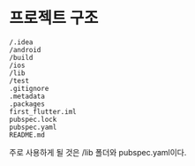 # 프로젝트 구조

```
/.idea
/android
/build
/ios
/lib
/test
.gitignore
.metadata
.packages
first_flutter.iml
pubspec.lock
pubspec.yaml
README.md
```

주로 사용하게 될 것은 /lib 폴더와 pubspec.yaml이다.
